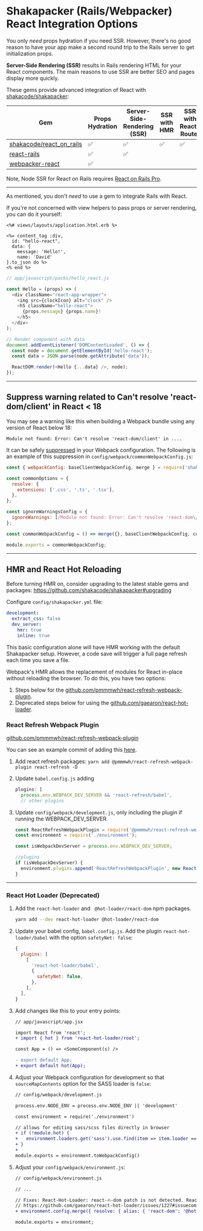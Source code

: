# Shakapacker (Rails/Webpacker) React Integration Options

You only _need_ props hydration if you need SSR. However, there's no good reason to
have your app make a second round trip to the Rails server to get initialization props.

**Server-Side Rendering (SSR)** results in Rails rendering HTML for your React components. The main reasons to use SSR are better SEO and pages display more quickly.

These gems provide advanced integration of React with [shakacode/shakapacker](https://github.com/shakacode/shakapacker):

| Gem                                                                     | Props Hydration | Server-Side-Rendering (SSR) | SSR with HMR | SSR with React-Router | SSR with Code Splitting | Node SSR |
| ----------------------------------------------------------------------- | --------------- | --------------------------- | ------------ | --------------------- | ----------------------- | -------- |
| [shakacode/react_on_rails](https://github.com/shakacode/react_on_rails) | ✅              | ✅                          | ✅           | ✅                    | ✅                      | ✅       |
| [react-rails](https://github.com/reactjs/react-rails)                   | ✅              | ✅                          |              |                       |                         |          |
| [webpacker-react](https://github.com/renchap/webpacker-react)           | ✅              |                             |              |                       |                         |          |

Note, Node SSR for React on Rails requires [React on Rails Pro](https://www.shakacode.com/react-on-rails-pro/).

---

As mentioned, you don't _need_ to use a gem to integrate Rails with React.

If you're not concerned with view helpers to pass props or server rendering, you can do it yourself:

```erb
<%# views/layouts/application.html.erb %>

<%= content_tag :div,
  id: "hello-react",
  data: {
    message: 'Hello!',
    name: 'David'
}.to_json do %>
<% end %>
```

```js
// app/javascript/packs/hello_react.js

const Hello = (props) => (
  <div className="react-app-wrapper">
    <img src={clockIcon} alt="clock" />
    <h5 className="hello-react">
      {props.message} {props.name}!
    </h5>
  </div>
);

// Render component with data
document.addEventListener('DOMContentLoaded', () => {
  const node = document.getElementById('hello-react');
  const data = JSON.parse(node.getAttribute('data'));

  ReactDOM.render(<Hello {...data} />, node);
});
```

---

## Suppress warning related to Can't resolve 'react-dom/client' in React < 18

You may see a warning like this when building a Webpack bundle using any version of React below 18:

```
Module not found: Error: Can't resolve 'react-dom/client' in ....
```

It can be safely [suppressed](https://webpack.js.org/configuration/other-options/#ignorewarnings) in your Webpack configuration. The following is an example of this suppression in `config/webpack/commonWebpackConfig.js`:

```js
const { webpackConfig: baseClientWebpackConfig, merge } = require('shakapacker');

const commonOptions = {
  resolve: {
    extensions: ['.css', '.ts', '.tsx'],
  },
};

const ignoreWarningsConfig = {
  ignoreWarnings: [/Module not found: Error: Can't resolve 'react-dom\/client'/],
};

const commonWebpackConfig = () => merge({}, baseClientWebpackConfig, commonOptions, ignoreWarningsConfig);

module.exports = commonWebpackConfig;
```

---

## HMR and React Hot Reloading

Before turning HMR on, consider upgrading to the latest stable gems and packages:
https://github.com/shakacode/shakapacker#upgrading

Configure `config/shakapacker.yml` file:

```yaml
development:
  extract_css: false
  dev_server:
    hmr: true
    inline: true
```

This basic configuration alone will have HMR working with the default Shakapacker setup. However, a code save will trigger a full page refresh each time you save a file.

Webpack's HMR allows the replacement of modules for React in-place without reloading the browser. To do this, you have two options:

1. Steps below for the [github.com/pmmmwh/react-refresh-webpack-plugin](https://github.com/pmmmwh/react-refresh-webpack-plugin).
1. Deprecated steps below for using the [github.com/gaearon/react-hot-loader](https://github.com/gaearon/react-hot-loader).

### React Refresh Webpack Plugin

[github.com/pmmmwh/react-refresh-webpack-plugin](https://github.com/pmmmwh/react-refresh-webpack-plugin)

You can see an example commit of adding this [here](https://github.com/shakacode/react_on_rails_demo_ssr_hmr/commit/7e53803fce7034f5ecff335db1f400a5743a87e7).

1. Add react refresh packages:
   `yarn add @pmmmwh/react-refresh-webpack-plugin react-refresh -D`
2. Update `babel.config.js` adding
   ```js
   plugins: [
     process.env.WEBPACK_DEV_SERVER && 'react-refresh/babel',
     // other plugins
   ```
3. Update `config/webpack/development.js`, only including the plugin if running the WEBPACK_DEV_SERVER

   ```js
   const ReactRefreshWebpackPlugin = require('@pmmmwh/react-refresh-webpack-plugin');
   const environment = require('./environment');

   const isWebpackDevServer = process.env.WEBPACK_DEV_SERVER;

   //plugins
   if (isWebpackDevServer) {
     environment.plugins.append('ReactRefreshWebpackPlugin', new ReactRefreshWebpackPlugin({}));
   }
   ```

---

### React Hot Loader (Deprecated)

1. Add the `react-hot-loader` and ` @hot-loader/react-dom` npm packages.

   ```sh
   yarn add --dev react-hot-loader @hot-loader/react-dom
   ```

2. Update your babel config, `babel.config.js`. Add the plugin `react-hot-loader/babel`
   with the option `safetyNet: false`:

   ```js
   {
     plugins: [
       [
         'react-hot-loader/babel',
         {
           safetyNet: false,
         },
       ],
     ],
   }
   ```

3. Add changes like this to your entry points:

   ```diff
   // app/javascript/app.jsx

   import React from 'react';
   + import { hot } from 'react-hot-loader/root';

   const App = () => <SomeComponent(s) />

   - export default App;
   + export default hot(App);
   ```

4. Adjust your Webpack configuration for development so that `sourceMapContents` option for the SASS loader is `false`:

   ```diff
   // config/webpack/development.js

   process.env.NODE_ENV = process.env.NODE_ENV || 'development'

   const environment = require('./environment')

   // allows for editing sass/scss files directly in browser
   + if (!module.hot) {
   +   environment.loaders.get('sass').use.find(item => item.loader === 'sass-loader').options.sourceMapContents = false
   + }
   +
   module.exports = environment.toWebpackConfig()
   ```

5. Adjust your `config/webpack/environment.js`:

   ```diff
   // config/webpack/environment.js

   // ...

   // Fixes: React-Hot-Loader: react-🔥-dom patch is not detected. React 16.6+ features may not work.
   // https://github.com/gaearon/react-hot-loader/issues/1227#issuecomment-482139583
   + environment.config.merge({ resolve: { alias: { 'react-dom': '@hot-loader/react-dom' } } });

   module.exports = environment;
   ```
